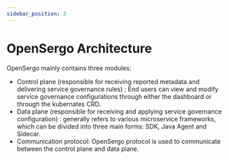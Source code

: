 ```yaml
---
sidebar_position: 3
---
```


# OpenSergo Architecture

OpenSergo mainly contains three modules:

* Control plane (responsible for receiving reported metadata and delivering service governance rules) : End users can view and modify service governance configurations through either the dashboard or through the kubernates CRD.
* Data plane (responsible for receiving and applying service governance configuration) : generally refers to various microservice frameworks, which can be divided into three main forms: SDK, Java Agent and Sidecar.
* Communication protocol: OpenSergo protocol is used to communicate between the control plane and data plane.
